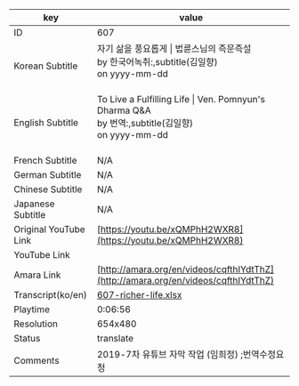 |  key  |  value  |
|-------|---------|
| ID            | 607 |
| Korean Subtitle | 자기 삶을 풍요롭게 \| 법륜스님의 즉문즉설<br>by 한국어녹취:,subtitle(김일향)<br>on yyyy-mm-dd<br><br>|
| English Subtitle | To Live a Fulfilling Life \| Ven. Pomnyun's Dharma Q&A<br>by 번역:,subtitle(김일향)<br>on yyyy-mm-dd<br><br>|
| French Subtitle | N/A |
| German Subtitle | N/A |
| Chinese Subtitle | N/A |
| Japanese Subtitle | N/A |
| Original YouTube Link  | [https://youtu.be/xQMPhH2WXR8](https://youtu.be/xQMPhH2WXR8) |
| YouTube Link  |  |
| Amara Link    | [http://amara.org/en/videos/cqfthIYdtThZ](http://amara.org/en/videos/cqfthIYdtThZ) |
| Transcript(ko/en) | [607-richer-life.xlsx](https://github.com/jungtosociety/dharma-qna/raw/master/sub/607/607-richer-life.xlsx) |
| Playtime | 0:06:56 |
| Resolution | 654x480|
| Status | translate |
| Comments | 2019-7차 유튜브 자막 작업 (임희정) ;번역수정요청 |
